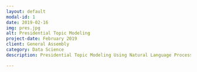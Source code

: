 ```yaml
---
layout: default
modal-id: 1
date: 2019-02-16
img: pres.jpg
alt: Presidential Topic Modeling
project-date: February 2019
client: General Assembly
category: Data Science
description: Presidential Topic Modeling Using Natural Language Processing

---
```

